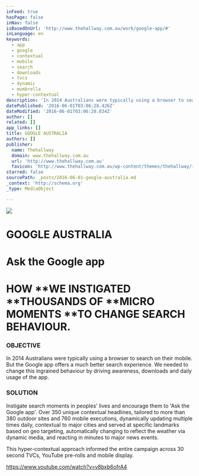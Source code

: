 ```yaml
---
inFeed: true
hasPage: false
inNav: false
isBasedOnUrl: 'http://www.thehallway.com.au/work/google-app/#'
inLanguage: en
keywords:
  - app
  - google
  - contextual
  - mobile
  - search
  - downloads
  - tvcs
  - dynamic
  - mumbrella
  - hyper-contextual
description: 'In 2014 Australians were typically using a browser to search on their mobile. But the Google app offers a much better search experience. We needed to change this ingrained behaviour by driving awareness, downloads and daily usage of the app.'
datePublished: '2016-06-01T03:06:28.426Z'
dateModified: '2016-06-01T03:06:20.034Z'
author: []
related: []
app_links: []
title: GOOGLE AUSTRALIA
authors: []
publisher:
  name: Thehallway
  domain: www.thehallway.com.au
  url: 'http://www.thehallway.com.au'
  favicon: 'http://www.thehallway.com.au/wp-content/themes/thehallway/images/favicon.ico'
starred: false
sourcePath: _posts/2016-06-01-google-australia.md
_context: 'http://schema.org'
_type: MediaObject

---
```

![](https://the-grid-user-content.s3-us-west-2.amazonaws.com/b39c3628-ee4d-4bff-b52b-abf60cf52853.jpg)

# GOOGLE AUSTRALIA

# Ask the Google app

# HOW **WE INSTIGATED **THOUSANDS OF **MICRO MOMENTS **TO CHANGE SEARCH BEHAVIOUR.

### OBJECTIVE

In 2014 Australians were typically using a browser to search on their mobile. But the Google app offers a much better search experience. We needed to change this ingrained behaviour by driving awareness, downloads and daily usage of the app.

### SOLUTION

Instigate search moments in peoples' lives and encourage them to 'Ask the Google app'. Over 350 unique contextual headlines, tailored to more than 380 outdoor sites and 760 mobile executions, dynamically updating multiple times daily, contextual to major cities and served at specific landmarks based on geo targeting, automatically changing to reflect the weather via dynamic media, and reacting in minutes to major news events.

This hyper-contextual approach informed the entire campaign across 30 second TVCs, YouTube pre-rolls and mobile display.

https://www.youtube.com/watch?v=v8bxb6ofrA4